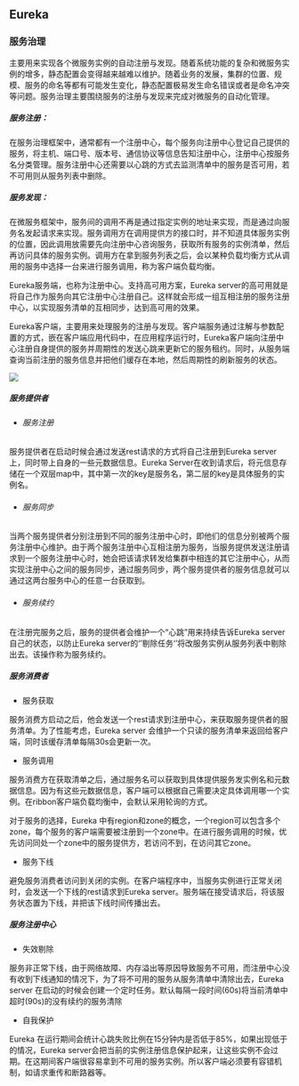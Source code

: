 ## Eureka

### 服务治理

主要用来实现各个微服务实例的自动注册与发现。随着系统功能的复杂和微服务实例的增多，静态配置会变得越来越难以维护。随着业务的发展，集群的位置、规模、服务的命名等都有可能发生变化，静态配置极易发生命名错误或者是命名冲突等问题。服务治理主要围绕服务的注册与发现来完成对微服务的自动化管理。

##### 服务注册：	

在服务治理框架中，通常都有一个注册中心，每个服务向注册中心登记自己提供的服务，将主机、端口号、版本号、通信协议等信息告知注册中心，注册中心按服务名分类管理。服务注册中心还需要以心跳的方式去监测清单中的服务是否可用，若不可用则从服务列表中删除。

##### 服务发现：

在微服务框架中，服务间的调用不再是通过指定实例的地址来实现，而是通过向服务名发起请求来实现。服务调用方在调用提供方的接口时，并不知道具体服务实例的位置，因此调用放需要先向注册中心咨询服务，获取所有服务的实例清单，然后再访问具体的服务实例。调用方在拿到服务列表之后，会以某种负载均衡方式从调用的服务中选择一台来进行服务调用，称为客户端负载均衡。

Eureka服务端，也称为注册中心。支持高可用方案，Eureka server的高可用就是将自己作为服务向其它注册中心注册自己。这样就会形成一组互相注册的服务注册中心，以实现服务清单的互相同步，达到高可用的效果。	

Eureka客户端，主要用来处理服务的注册与发现。客户端服务通过注解与参数配置的方式，嵌在客户端应用代码中，在应用程序运行时，Eureka客户端向注册中心注册自身提供的服务并周期性的发送心跳来更新它的服务租约。同时，从服务端查询当前注册的服务信息并把他们缓存在本地，然后周期性的刷新服务的状态。

![](D:\books\Import\java_base\assets\spring\cloud\eureka.png)

##### 服务提供者

- ###### 服务注册

服务提供者在启动时候会通过发送rest请求的方式将自己注册到Eureka server上，同时带上自身的一些元数据信息。Eureka Server在收到请求后，将元信息存储在一个双层map中，其中第一次的key是服务名，第二层的key是具体服务的实例名。

- ###### 服务同步

当两个服务提供者分别注册到不同的服务注册中心时，即他们的信息分别被两个服务注册中心维护。由于两个服务注册中心互相注册为服务，当服务提供发送注册请求到一个服务注册中心时，她会把该请求转发给集群中相连的其它注册中心，从而实现注册中心之间的服务同步，通过服务同步，两个服务提供者的服务信息就可以通过这两台服务中心的任意一台获取到。

- ###### 服务续约

在注册完服务之后，服务的提供者会维护一个“心跳”用来持续告诉Eureka server 自己的状态，以防止Eureka server的‘’剔除任务‘’将改服务实例从服务列表中剔除出去。该操作称为服务续约。

##### 服务消费者

- 服务获取

服务消费方启动之后，他会发送一个rest请求到注册中心，来获取服务提供者的服务清单。为了性能考虑，Eureka server 会维护一个只读的服务清单来返回给客户端，同时该缓存清单每隔30s会更新一次。

- 服务调用

服务消费方在获取清单之后，通过服务名可以获取到具体提供服务发实例名和元数据信息。因为有这些元数据信息，客户端可以根据自己需要决定具体调用哪一个实例。在ribbon客户端负载均衡中，会默认采用轮询的方式。

对于服务的选择，Eureka 中有region和zone的概念，一个region可以包含多个zone，每个服务的客户端需要被注册到一个zone中。在进行服务调用的时候，优先访问同处一个zone中的服务提供方，若访问不到，在访问其它zone。

- 服务下线

避免服务消费者访问到关闭的实例。在客户端程序中，当服务实例进行正常关闭时，会发送一个下线的rest请求到Eureka server。服务端在接受请求后，将该服务状态置为下线，并把该下线时间传播出去。

##### 服务注册中心

- 失效剔除

服务非正常下线，由于网络故障、内存溢出等原因导致服务不可用，而注册中心没有收到下线通知的情况下，为了将不可用的服务从服务清单中清除出去，Eureka server 在启动的时候会创建一个定时任务。默认每隔一段时间(60s)将当前清单中超时(90s)的没有续约的服务清除

- 自我保护

Eureka 在运行期间会统计心跳失败比例在15分钟内是否低于85%，如果出现低于的情况，Eureka server会把当前的实例注册信息保护起来，让这些实例不会过期。在这期间客户端很容易拿到不可用的服务实例。所以客户端必须要有容错机制，如请求重传和断路器等。